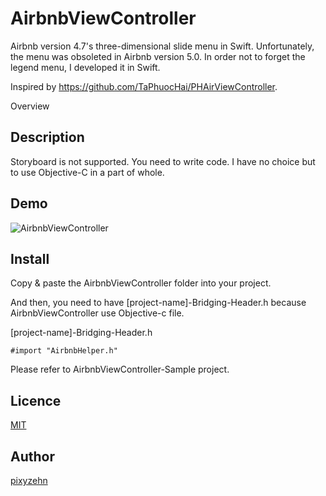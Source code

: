 AirbnbViewController
====================

Airbnb version 4.7's three-dimensional slide menu in Swift. Unfortunately, the menu was obsoleted in Airbnb version 5.0. In order not to forget the legend menu, I developed it in Swift.

Inspired by https://github.com/TaPhuocHai/PHAirViewController.

Overview
## Description

Storyboard is not supported. You need to write code.
I have no choice but to use Objective-C in a part of whole.

## Demo

![AirbnbViewController](https://github.com/pixyzehn/AirbnbViewController/blob/master/Assets/demo.gif)

## Install

Copy & paste the AirbnbViewController folder into your project.

And then, you need to have [project-name]-Bridging-Header.h because AirbnbViewController use Objective-c file.

[project-name]-Bridging-Header.h

```objc
#import "AirbnbHelper.h"
```
Please refer to AirbnbViewController-Sample project. 

## Licence

[MIT](https://github.com/pixyzehn/AirbnbViewController/blob/master/LICENSE)

## Author

[pixyzehn](https://github.com/pixyzehn)